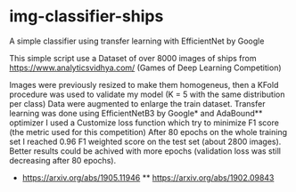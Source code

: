 # img-classifier-ships
A simple classifier using transfer learning with EfficientNet by Google

This simple script use a Dataset of over 8000 images of ships from https://www.analyticsvidhya.com/ (Games of Deep Learning Competition)

Images were previously resized to make them homogeneus, then a KFold procedure was used to validate my model (K = 5 with the same distribution per class)
Data were augmented to enlarge the train dataset.
Transfer learning was done using EfficientNetB3 by Google* and AdaBound** optimizer
I used a Customize loss function which try to minimize F1 score (the metric used for this competition)
After 80 epochs on the whole training set I reached 0.96 F1 weighted score on the test set (about 2800 images). Better results could be achived with more epochs (validation
loss was still decreasing after 80 epochs).

* https://arxiv.org/abs/1905.11946
** https://arxiv.org/abs/1902.09843
